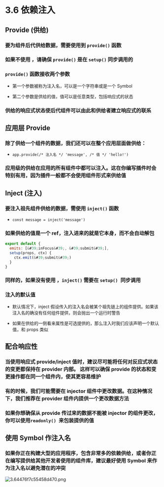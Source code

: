 # 3.6 依赖注入

## Provide (供给)

### 要为组件后代供给数据，需要使用到 `provide()` 函数

### 如果不使用 ，请确保 `provide()` 是在 `setup()` 同步调用的

### `provide()` 函数接收两个参数

- 第一个参数被称为注入名，可以是一个字符串或是一个 Symbol

- 第二个参数是供给的值，值可以是任意类型，包括响应式的状态

### 供给的响应式状态使后代组件可以由此和供给者建立响应式的联系

## 应用层 Provide

### 除了供给一个组件的数据，我们还可以在整个应用层面做供给：

- `app.provide(/* 注入名 */ 'message', /* 值 */ 'hello!')`

### 应用级的供给在应用的所有组件中都可以注入。这在你编写插件时会特别有用，因为插件一般都不会使用组件形式来供给值

## Inject (注入)

### 要注入祖先组件供给的数据，需使用 `inject()` 函数

- `const message = inject('message')`

### 如果供给的值是一个 ref，注入进来的就是它本身，而不会自动解包
```js
export default {
  emits: [&#39;inFocus&#39;, &#39;submit&#39;],
  setup(props, ctx) {
    ctx.emit(&#39;submit&#39;)
  }
}
```
### 同样的，如果没有使用 ，`inject()` 需要在 `setup() `同步调用

### 注入的默认值

- 默认情况下，inject 假设传入的注入名会被某个祖先链上的组件提供。如果该注入名的确没有任何组件提供，则会抛出一个运行时警告

- 如果在供给的一侧看来属性是可选提供的，那么注入时我们应该声明一个默认值，和 props 类似

## 配合响应性

### 当使用响应式 provide/inject 值时，建议尽可能将任何对反应式状态的变更都保持在 provider 内部。 这样可以确保 provide 的状态和变更操作都在同一个组件内，使其更容易维护

### 有的时候，我们可能需要在 injector 组件中更改数据。在这种情况下，我们推荐在 provider 组件内提供一个更改数据方法

### 如果你想确保从 provide 传过来的数据不能被 injector 的组件更改，你可以使用`readonly() `来包装提供的值

## 使用 Symbol 作注入名

### 如果你正在构建大型的应用程序，包含非常多的依赖供给，或者你正在编写提供给其他开发者使用的组件库，建议最好使用 Symbol 来作为注入名以避免潜在的冲突


![3.64476f7c55458d470.png](https://img.picgo.net/2024/02/10/3.64476f7c55458d470.png)
